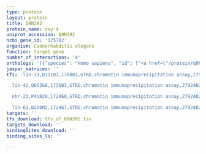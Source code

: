 ```yaml
---
type: protein
layout: protein
title: Q9N392
protein_name: oxy-4
uniprot_accession: Q9N392
ncbi_gene_id: '175702'
organism: Caenorhabditis elegans
function: target gene
number_of_interactions: '4'
orthologs: '[{"species": "Homo sapiens", "id": ["<a href=\"/protein/q9h6q4\">Q9H6Q4</a>", "A0A088AWN8"]}, {"species": "Mus musculus", "id": ["<a href=\"/protein/q9cyq7\">Q9CYQ7</a>", "<a href=\"/protein/q7tmw6\">Q7TMW6</a>"]}, {"species": "Rattus norvegicus", "id": ["<a href=\"/protein/q5bk18\">Q5BK18</a>", "<a href=\"/protein/q2ydu6\">Q2YDU6</a>"]}, {"species": "Drosophila melanogaster", "id": ["<a href=\"/protein/q8sys7\">Q8SYS7</a>"]}, {"species": "Danio rerio", "id": ["<a href=\"/protein/q6dhp6\">Q6DHP6</a>", "<a href=\"/protein/g1k2s6\">G1K2S6</a>"]}, {"species": "Saccharomyces cerevisiae", "id": ["<a href=\"/protein/p23503\">P23503</a>"]}]'
jaspar_matrices: ''
tfs: 'lin-13,Q11107,176083,GTRD,chromatin immunoprecipitation assay,27924024%5Buid%5D,No

  lin-42,Q65ZG8,173503,GTRD,chromatin immunoprecipitation assay,27924024%5Buid%5D,No

  nhr-23,P41828,172460,GTRD,chromatin immunoprecipitation assay,27924024%5Buid%5D,No

  lin-61,B2D6M2,172467,GTRD,chromatin immunoprecipitation assay,27924024%5Buid%5D,No'
targets: ''
tfs_download: tfs_of_Q9N392.tsv
targets_download: ''
bindingSites_download: ''
binding_sites_ls: ''

---
```

